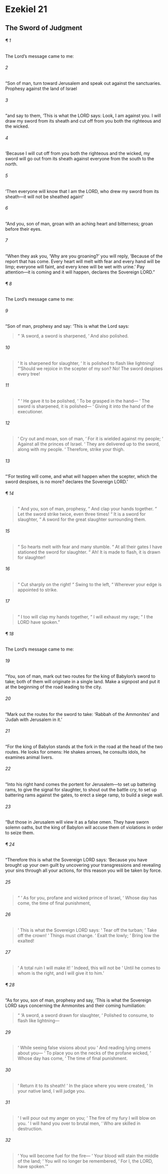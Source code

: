 # Ezekiel 21
## The Sword of Judgment
###### ¶ 1
 The Lord’s message came to me:
###### 2
“Son of man, turn toward Jerusalem and speak out against the sanctuaries. Prophesy against the land of Israel
###### 3
“and say to them, ‘This is what the LORD says: Look, I am against you. I will draw my sword from its sheath and cut off from you both the righteous and the wicked.
###### 4
‘Because I will cut off from you both the righteous and the wicked, my sword will go out from its sheath against everyone from the south to the north.
###### 5
‘Then everyone will know that I am the LORD, who drew my sword from its sheath—it will not be sheathed again!’
###### 6
“And you, son of man, groan with an aching heart and bitterness; groan before their eyes.
###### 7
“When they ask you, ‘Why are you groaning?’ you will reply, ‘Because of the report that has come. Every heart will melt with fear and every hand will be limp; everyone will faint, and every knee will be wet with urine.’ Pay attention—it is coming and it will happen, declares the Sovereign LORD.”
###### ¶ 8
The Lord’s message came to me:
###### 9
“Son of man, prophesy and say: ‘This is what the Lord says:
>  “ ‘A sword, a sword is sharpened,
>  ‘ And also polished.
###### 10
>  ‘ It is sharpened for slaughter,
>  ‘ It is polished to flash like lightning!
“‘Should we rejoice in the scepter of my son? No! The sword despises every tree!
###### 11
>  “  ‘ He gave it to be polished,
>  ‘ To be grasped in the hand—
>  ‘ The sword is sharpened, it is polished—
>  ‘ Giving it into the hand of the executioner.
###### 12
>  ‘ Cry out and moan, son of man,
>  ‘ For it is wielded against my people;
>  ‘ Against all the princes of Israel.
>  ‘ They are delivered up to the sword, along with my people.
>  ‘ Therefore, strike your thigh.
###### 13
“‘For testing will come, and what will happen when the scepter, which the sword despises, is no more? declares the Sovereign LORD.’
###### ¶ 14
>  “ And you, son of man, prophesy,
>  “ And clap your hands together.
>  “ Let the sword strike twice, even three times!
>  “ It is a sword for slaughter,
>  “ A sword for the great slaughter surrounding them.
###### 15
>  “ So hearts melt with fear and many stumble.
>  “ At all their gates I have stationed the sword for slaughter.
>  “ Ah! It is made to flash, it is drawn for slaughter!
###### 16
>  “ Cut sharply on the right!
>  “ Swing to the left,
>  “ Wherever your edge is appointed to strike.
###### 17
>  “ I too will clap my hands together,
>  “ I will exhaust my rage;
>  “ I the LORD have spoken.”
###### ¶ 18
The Lord’s message came to me:
###### 19
“You, son of man, mark out two routes for the king of Babylon’s sword to take; both of them will originate in a single land. Make a signpost and put it at the beginning of the road leading to the city.
###### 20
“Mark out the routes for the sword to take: ‘Rabbah of the Ammonites’ and ‘Judah with Jerusalem in it.’
###### 21
“For the king of Babylon stands at the fork in the road at the head of the two routes. He looks for omens: He shakes arrows, he consults idols, he examines animal livers.
###### 22
“Into his right hand comes the portent for Jerusalem—to set up battering rams, to give the signal for slaughter, to shout out the battle cry, to set up battering rams against the gates, to erect a siege ramp, to build a siege wall.
###### 23
“But those in Jerusalem will view it as a false omen. They have sworn solemn oaths, but the king of Babylon will accuse them of violations in order to seize them.
###### ¶ 24
“Therefore this is what the Sovereign LORD says: ‘Because you have brought up your own guilt by uncovering your transgressions and revealing your sins through all your actions, for this reason you will be taken by force.
###### 25
>  “  ‘ As for you, profane and wicked prince of Israel,
>  ‘ Whose day has come, the time of final punishment,
###### 26
>  ‘ This is what the Sovereign LORD says:
>  ‘ Tear off the turban;
>  ‘ Take off the crown!
>  ‘ Things must change.
>  ‘ Exalt the lowly;
>  ‘ Bring low the exalted!
###### 27
>  ‘ A total ruin I will make it!
>  ‘ Indeed, this will not be
>  ‘ Until he comes to whom is the right, and I will give it to him.’
###### ¶ 28
“As for you, son of man, prophesy and say, ‘This is what the Sovereign LORD says concerning the Ammonites and their coming humiliation:
>  “ ‘A sword, a sword drawn for slaughter,
>  ‘ Polished to consume, to flash like lightning—
###### 29
>  ‘ While seeing false visions about you
>  ‘ And reading lying omens about you—
>  ‘ To place you on the necks of the profane wicked,
>  ‘ Whose day has come,
>  ‘ The time of final punishment.
###### 30
>  ‘ Return it to its sheath!
>  ‘ In the place where you were created,
>  ‘ In your native land, I will judge you.
###### 31
>  ‘ I will pour out my anger on you;
>  ‘ The fire of my fury I will blow on you.
>  ‘ I will hand you over to brutal men,
>  ‘ Who are skilled in destruction.
###### 32
>  ‘ You will become fuel for the fire—
>  ‘ Your blood will stain the middle of the land;
>  ‘ You will no longer be remembered,
>  ‘ For I, the LORD, have spoken.’”
